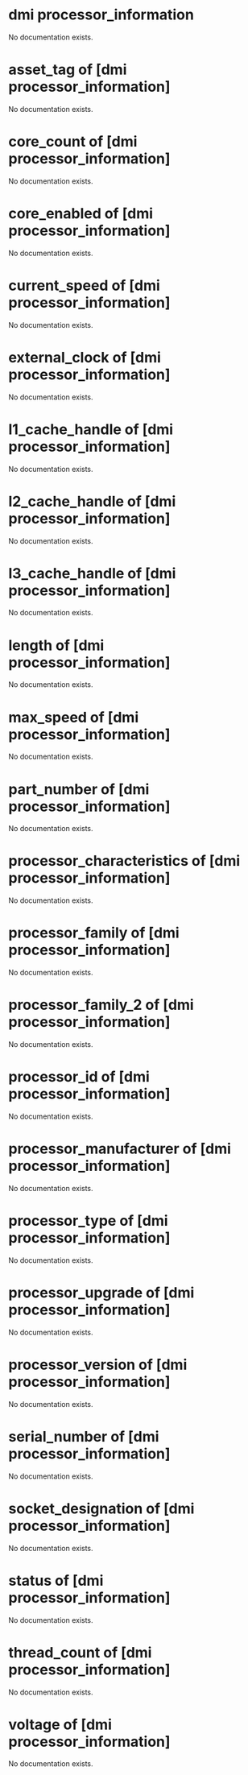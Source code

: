 # dmi processor_information

No documentation exists.

# asset_tag of [dmi processor_information]

No documentation exists.

# core_count of [dmi processor_information]

No documentation exists.

# core_enabled of [dmi processor_information]

No documentation exists.

# current_speed of [dmi processor_information]

No documentation exists.

# external_clock of [dmi processor_information]

No documentation exists.

# l1_cache_handle of [dmi processor_information]

No documentation exists.

# l2_cache_handle of [dmi processor_information]

No documentation exists.

# l3_cache_handle of [dmi processor_information]

No documentation exists.

# length of [dmi processor_information]

No documentation exists.

# max_speed of [dmi processor_information]

No documentation exists.

# part_number of [dmi processor_information]

No documentation exists.

# processor_characteristics of [dmi processor_information]

No documentation exists.

# processor_family of [dmi processor_information]

No documentation exists.

# processor_family_2 of [dmi processor_information]

No documentation exists.

# processor_id of [dmi processor_information]

No documentation exists.

# processor_manufacturer of [dmi processor_information]

No documentation exists.

# processor_type of [dmi processor_information]

No documentation exists.

# processor_upgrade of [dmi processor_information]

No documentation exists.

# processor_version of [dmi processor_information]

No documentation exists.

# serial_number of [dmi processor_information]

No documentation exists.

# socket_designation of [dmi processor_information]

No documentation exists.

# status of [dmi processor_information]

No documentation exists.

# thread_count of [dmi processor_information]

No documentation exists.

# voltage of [dmi processor_information]

No documentation exists.

